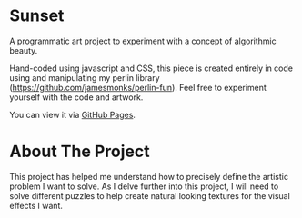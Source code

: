 # Sunset
A programmatic art project to experiment with a concept of algorithmic beauty.

Hand-coded using javascript and CSS, this piece is created entirely in code using and manipulating my perlin library (https://github.com/jamesmonks/perlin-fun). Feel free to experiment yourself with the code and artwork.

You can view it via [GitHub Pages](https://jamesmonks.github.io/Sunset/).

# About The Project
This project has helped me understand how to precisely define the artistic problem I want to solve. As I delve further into this project, I will need to solve different puzzles to help create natural looking textures for the visual effects I want.
